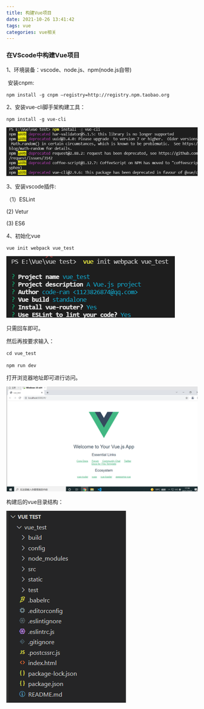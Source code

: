 ```yaml
---
title: 构建Vue项目
date: 2021-10-26 13:41:42
tags: vue
categories: vue相关
---
```


###                                  在VScode中构建Vue项目

1、环境装备：vscode、node.js、npm(node.js自带)

​       安装cnpm:

```
npm install -g cnpm –registry=http://registry.npm.taobao.org

```

<!--more-->

2、安装vue-cli脚手架构建工具：

```
npm install -g vue-cli
```

![image-20211025175817819](./构建Vue项目/image-20211025175817819.png)

3、安装vscode插件:

（1）ESLint

   (2)  Vetur

   (3)   ES6

4、初始化vue

```
vue init webpack vue_test
```

![image-20211025175739908](./构建Vue项目/image-20211025175739908.png)

只需回车即可。

然后再按要求输入：

```
cd vue_test

npm run dev
```

打开浏览器地址即可进行访问。

![image-20211025175904295](./构建Vue项目/image-20211025175904295.png)



构建后的vue目录结构：

![image-20211025180022065](./构建Vue项目/image-20211025180022065.png)
